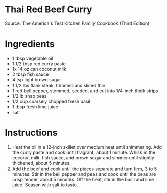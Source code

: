 # Thai Red Beef Curry

Source: The America's Test Kitchen Family Cookbook (Third Edition)

# Ingredients
* 1 tbsp vegetable oil
* 1 1/2 tbsp red curry paste
* 1x 14 oz can coconut milk
* 2 tbsp fish sauce
* 4 tsp light brown sugar
* 1 1/2 lbs flank steak, trimmed and sliced thin
* 1 red bell pepper, stemmed, seeded, and cut into 1/4-inch thick strips
* 1/2 lb snap peas
* 1/2 cup coarsely chopped fresh basil
* 1 tbsp fresh lime juice
* salt

# Instructions
1. Heat the oil in a 12-inch skillet over medium heat until shimmering. Add the curry paste and cook until fragrant, about 1 minute. Whisk in the coconut milk, fish sauce, and brown sugar and simmer until slightly thickened, about 5 minutes.
2. Add the beef and cook until the pieces separate and turn firm, 3 to 5 minutes. Stir in the bell pepper and peas and cook until the peas are crisp tender, about 5 minutes. Off the heat, stir in the basil and lime juice. Season with salt to taste.
